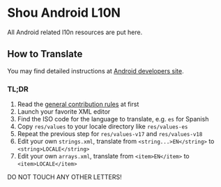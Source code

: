 Shou Android L10N
=================

All Android related l10n resources are put here.


How to Translate
----------------

You may find detailed instructions at [Android developers site](http://developer.android.com/training/basics/supporting-devices/languages.html).

### TL;DR ###

1. Read the [general contribution rules](https://github.com/shoutv/L10N/blob/master/README.md) at first
2. Launch your favorite XML editor
3. Find the ISO code for the language to translate, e.g. `es` for Spanish
4. Copy `res/values` to your locale directory like `res/values-es`
5. Repeat the previous step for `res/values-v17` and `res/values-v18`
6. Edit your own `strings.xml`, translate from `<string...>EN</string>` to `<string>LOCALE</string>`
3. Edit your own `arrays.xml`, translate from `<item>EN</item>` to `<item>LOCALE</item>`

DO NOT TOUCH ANY OTHER LETTERS!
